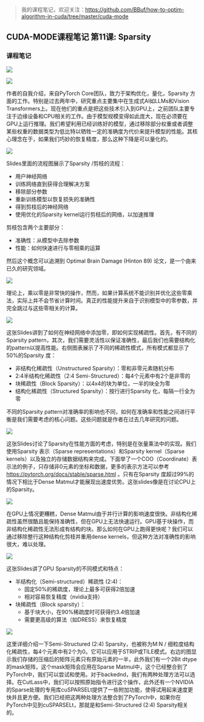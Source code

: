 > 我的课程笔记，欢迎关注：https://github.com/BBuf/how-to-optim-algorithm-in-cuda/tree/master/cuda-mode 

## CUDA-MODE课程笔记 第11课: Sparsity

### 课程笔记

![](https://files.mdnice.com/user/59/045b9b33-cd43-44a0-a053-57bfcb05bd21.png)

![](https://files.mdnice.com/user/59/1b481816-f9d2-40ae-a50d-e6826ac80cbb.png)


作者的自我介绍，来自PyTorch Core团队，致力于架构优化，量化，Sparsity 方面的工作。特别是过去两年中，研究重点主要集中在生成式AI如LLMs和Vision Transformers上。现在他们的重点是把这些技术引入到GPU上，之前团队主要专注于边缘设备和CPU相关的工作。由于模型规模变得如此庞大，现在必须要在GPU上运行推理。我们希望利用已经训练好的模型，通过移除部分权重或者调整某些权重的数据类型为低比特以牺牲一定的准确度为代价来提升模型的性能。其核心理念在于，如果我们巧妙的恢复精度，那么这种下降是可以量化的。

![](https://files.mdnice.com/user/59/9dcdedc1-3144-48ec-89ce-323163e1c447.png)

Slides里面的流程图展示了Sparsity /剪枝的流程：
- 用户神经网络
- 训练网络直到获得合理解决方案
- 移除部分参数
- 重新训练模型以恢复损失的准确性
- 得到剪枝后的神经网络
- 使用优化的Sparsity kernel运行剪枝后的网络，以加速推理

剪枝包含两个主要部分：
- 准确性：从模型中去除参数
- 性能：如何快速进行与零相乘的运算

然后这个概念可以追溯到 Optimal Brain Damage (Hinton 89) 论文，是一个由来已久的研究领域。

![](https://files.mdnice.com/user/59/e4b1f41e-d63e-463e-9130-1d20af2f758b.png)

理论上，乘以零是非常快的操作，然而，如果计算系统不能识别并优化这些零乘法，实际上并不会节省计算时间。真正的性能提升来自于识别模型中的零参数，并完全跳过与这些零相关的计算。

![](https://files.mdnice.com/user/59/b7161b9f-d7a1-4a1d-b1f0-63f3341a84b1.png)

这张Slides讲到了如何在神经网络中添加零，即如何实现稀疏性。首先，有不同的Sparsity pattern，其次，我们需要灵活性以保证准确性，最后我们也需要结构化的pattern以提高性能。右侧图表展示了不同的稀疏性模式，所有模式都显示了50%的Sparsity 度：
- 非结构化稀疏性（Unstructured Sparsity）：零和非零元素随机分布
- 2:4半结构化稀疏性（2:4 Semi-Structured）：每4个元素中有2个是非零的
- 块稀疏性（Block Sparsity）：以4x4的块为单位，一半的块全为零
- 结构化稀疏性（Structured Sparsity）：按行进行Sparsity 化，每隔一行全为零

不同的Sparsity pattern对准确率的影响也不同，如何在准确率和性能之间进行平衡是我们需要考虑的核心问题。这些问题就是作者在过去几年研究的问题。

![](https://files.mdnice.com/user/59/1f2ad65d-c2a0-435e-bd13-e45f53fcef2c.png)

这张Slides讨论了Sparsity在性能方面的考虑，特别是在张量乘法中的实现。我们使用Sparsity 表示（Sparse representations）和Sparsity kernel（Sparse kernels）以及独立的存储数据结构来完成。下面举了一个COO（Coordinate）表示法的例子，只存储非0元素的坐标和数据，更多的表示方法可以参考 https://pytorch.org/docs/stable/sparse.html 。只有在Sparsity 度超过99%的情况下相比于Dense Matmul才能展现出速度优势。这张slides像是在讨论CPU上的Sparsity。

![](https://files.mdnice.com/user/59/ad14dba0-bcc5-40cc-b841-5ffd28f09394.png)

在GPU上情况更糟糕，Dense Matmul由于并行计算的影响速度很快。非结构化稀疏性虽然很酷且能保持准确性，但在GPU上无法快速运行。GPU基于块操作，而非结构化稀疏性无法形成有结构的块。那么如何在GPU上跑得更快呢？我们可以通过移除整行这种结构化剪枝并重用dense kernels，但这种方法对准确性的影响很大，难以处理。

![](https://files.mdnice.com/user/59/ab69fbcb-6b26-4f9a-8660-869151f13089.png)

这张Slides讲了GPU Sparsity的不同模式和特点：
- 半结构化（Semi-structured）稀疏性 (2:4)：
    - 固定50%的稀疏度，理论上最多可获得2倍加速
    - 相对容易恢复精度（nvidia支持）
- 块稀疏性（Block sparsity）：
    - 基于块大小，在90%稀疏度时可获得约3.4倍加速
    - 需要更高级的算法（如DRESS）来恢复精度

![](https://files.mdnice.com/user/59/a0da8f59-b9fc-4508-aa75-d28cabff3209.png)

这里详细介绍一下Semi-Structured (2:4) Sparsity，也被称为M:N / 细粒度结构化稀疏性，每4个元素中有2个为0。它可以应用于STRIP或TILE模式。右边的图显示我们存储的压缩后的矩阵元素只有原始元素的一半，此外我们有一个2Bit dtype的mask矩阵，这个mask矩阵会应用在Sparse Matmul中，这个已经整合到了PyTorch中，我们可以尝试和使用。对于backednd，我们有两种处理方法可以选择。在CutLass中，我们可以按照原始指令进行这个操作，此外还有一个NVIDIA的Sparse处理的专用库cuSPARSELt提供了一些附加功能，使得试用起来速度更快并且更方便。我们已经把这两种处理方法整合到了PyTorch中，如果你在PyTorch中见到cuSPARSELt，那就是和Semi-Structured (2:4) Sparsity相关的。






